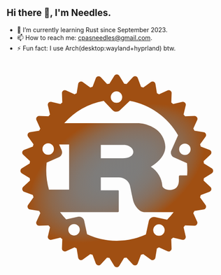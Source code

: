 ## Hi there 👋, I'm Needles.

<!-- - 🔭 I’m currently working on secret a project. -->
- 🌱 I’m currently learning Rust since September 2023.
- 📫 How to reach me: cpasneedles@gmail.com.
- ⚡ Fun fact: I use Arch(desktop:wayland+hyprland) btw.
  
<svg width="800px" height="800px" viewBox="0 0 32 32" xmlns="http://www.w3.org/2000/svg" xmlns:xlink="http://www.w3.org/1999/xlink"><defs><radialGradient id="a" cx="-492.035" cy="-883.37" r="13.998" gradientTransform="matrix(0.866, -0.5, -0.3, -0.52, 177.106, -689.033)" gradientUnits="userSpaceOnUse"><stop offset="0" stop-color="#7d7d7d"/><stop offset="0.267" stop-color="#7e7c7a"/><stop offset="0.45" stop-color="#817871"/><stop offset="0.608" stop-color="#867162"/><stop offset="0.753" stop-color="#8d684c"/><stop offset="0.886" stop-color="#965c30"/><stop offset="1" stop-color="#a04f12"/></radialGradient></defs><title>file_type_rust</title><path d="M15.124,5.3a.832.832,0,1,1,.832.832h0a.831.831,0,0,1-.832-.832M5.2,12.834a.832.832,0,1,1,.832.832h0a.832.832,0,0,1-.832-.832m19.856.039a.832.832,0,1,1,.832.832.831.831,0,0,1-.832-.832h0M7.605,14.013a.76.76,0,0,0,.386-1l-.369-.835H9.074v6.545H6.144a10.247,10.247,0,0,1-.332-3.911Zm6.074.161V12.245h3.458c.179,0,1.261.206,1.261,1.016,0,.672-.83.913-1.513.913ZM8.958,24.561a.832.832,0,1,1,.832.832.831.831,0,0,1-.832-.832h0m12.331.039a.832.832,0,1,1,.832.832.832.832,0,0,1-.832-.832h0m.257-1.887a.758.758,0,0,0-.9.584l-.418,1.949a10.249,10.249,0,0,1-8.545-.041l-.417-1.949a.759.759,0,0,0-.9-.583h0l-1.721.37a10.233,10.233,0,0,1-.89-1.049h8.374c.095,0,.158-.017.158-.1V18.928c0-.086-.063-.1-.158-.1h-2.45V16.947h2.649a1.665,1.665,0,0,1,1.629,1.412c.105.413.336,1.757.494,2.187.157.483.8,1.447,1.482,1.447h4.323a10.243,10.243,0,0,1-.949,1.1Zm4.65-7.821a10.261,10.261,0,0,1,.022,1.779H25.167c-.105,0-.148.069-.148.172v.483c0,1.136-.641,1.384-1.2,1.447-.535.06-1.128-.224-1.2-.551a3.616,3.616,0,0,0-1.671-2.808c1.03-.654,2.1-1.619,2.1-2.911A3.292,3.292,0,0,0,21.44,9.8a4.559,4.559,0,0,0-2.2-.724H8.367A10.246,10.246,0,0,1,14.1,5.84l1.282,1.344a.758.758,0,0,0,1.072.026h0l1.434-1.372a10.248,10.248,0,0,1,7.015,5l-.982,2.217a.761.761,0,0,0,.386,1Zm2.448.036-.033-.343,1.011-.943a.42.42,0,0,0-.013-.595.428.428,0,0,0-.121-.081L28.2,12.483l-.1-.334.806-1.12a.422.422,0,0,0-.13-.581.43.43,0,0,0-.133-.055l-1.363-.222-.164-.306.573-1.257a.419.419,0,0,0-.236-.544.426.426,0,0,0-.146-.029l-1.383.048L25.7,7.819l.318-1.347a.421.421,0,0,0-.343-.487.435.435,0,0,0-.144,0L24.183,6.3l-.266-.219L23.966,4.7a.421.421,0,0,0-.431-.411.426.426,0,0,0-.141.028l-1.257.573-.306-.164-.222-1.363a.421.421,0,0,0-.5-.318.43.43,0,0,0-.133.055l-1.121.806-.333-.1-.483-1.293a.421.421,0,0,0-.555-.215.442.442,0,0,0-.12.08L17.418,3.39l-.343-.033L16.347,2.18a.421.421,0,0,0-.688,0l-.728,1.177-.343.033-.943-1.012a.421.421,0,0,0-.595.015.442.442,0,0,0-.08.12L12.483,3.8l-.333.1-1.12-.8a.422.422,0,0,0-.581.13.43.43,0,0,0-.055.133l-.222,1.363-.306.164L8.608,4.317a.421.421,0,0,0-.544.239.444.444,0,0,0-.028.144l.048,1.383L7.818,6.3,6.471,5.984a.421.421,0,0,0-.487.343.435.435,0,0,0,0,.144L6.3,7.819l-.218.265L4.7,8.036a.422.422,0,0,0-.383.573L4.89,9.866l-.164.306-1.363.222a.42.42,0,0,0-.318.5.43.43,0,0,0,.055.133l.806,1.12-.1.334-1.293.483a.421.421,0,0,0-.215.555.414.414,0,0,0,.081.121l1.011.943-.033.343-1.177.728a.421.421,0,0,0,0,.688l1.177.728.033.343-1.011.943a.421.421,0,0,0,.015.595.436.436,0,0,0,.119.08l1.293.483.1.334L3.1,20.972a.421.421,0,0,0,.131.581.43.43,0,0,0,.133.055l1.363.222.164.307-.573,1.257a.422.422,0,0,0,.24.545.438.438,0,0,0,.143.028l1.383-.048.219.266-.317,1.348a.42.42,0,0,0,.341.486.4.4,0,0,0,.146,0L7.818,25.7l.266.218L8.035,27.3a.419.419,0,0,0,.429.41.413.413,0,0,0,.143-.028l1.257-.573.306.164.222,1.362a.421.421,0,0,0,.5.319.407.407,0,0,0,.133-.055l1.12-.807.334.1.483,1.292a.422.422,0,0,0,.556.214.436.436,0,0,0,.119-.08l.943-1.011.343.034.728,1.177a.422.422,0,0,0,.588.1.413.413,0,0,0,.1-.1l.728-1.177.343-.034.943,1.011a.421.421,0,0,0,.595-.015.436.436,0,0,0,.08-.119l.483-1.292.334-.1,1.12.807a.421.421,0,0,0,.581-.131.43.43,0,0,0,.055-.133l.222-1.362.306-.164,1.257.573a.421.421,0,0,0,.544-.239.438.438,0,0,0,.028-.143l-.048-1.384.265-.218,1.347.317a.421.421,0,0,0,.487-.34.447.447,0,0,0,0-.146L25.7,24.183l.218-.266,1.383.048a.421.421,0,0,0,.41-.431.4.4,0,0,0-.028-.142l-.573-1.257.164-.307,1.363-.222a.421.421,0,0,0,.319-.5.434.434,0,0,0-.056-.135l-.806-1.12.1-.334,1.293-.483a.42.42,0,0,0,.215-.554.414.414,0,0,0-.081-.121l-1.011-.943.033-.343,1.177-.728a.421.421,0,0,0,0-.688Z" style="fill:url(#a)"/></svg>
